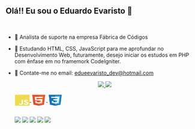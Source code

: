## Olá!! Eu sou o Eduardo Evaristo 👋
<br/>



- 🔭 Analista de suporte na empresa Fábrica de Códigos
- 🌱 Estudando HTML, CSS, JavaScript para me aprofundar no Desenvolvimento Web, futuramente, desejo iniciar os estudos em PHP com ênfase em no framemork CodeIgniter.
- 💬 Contate-me no email: edueevaristo_dev@hotmail.com

  <div align="center">
  <a href="https://github.com/edueevaristo">
  <img height="160em" src="https://github-readme-stats.vercel.app/api?username=edueevaristo&show_icons=true&theme=dark&include_all_commits=true&count_private=true"/>
  <img height="160em" left="20em" src="https://github-readme-stats.vercel.app/api/top-langs/?username=edueevaristo&layout=compact&langs_count=7&theme=dark"/>
  </div>
  
  <div style="display: inline_block"><br>
  <img align="center" alt="Edu-Js" height="30" width="40" src="https://raw.githubusercontent.com/devicons/devicon/master/icons/javascript/javascript-plain.svg">
  <img align="center" alt="Edu-HTML" height="30" width="40" src="https://raw.githubusercontent.com/devicons/devicon/master/icons/html5/html5-original.svg">
  <img align="center" alt="Edu-CSS" height="30" width="40" src="https://raw.githubusercontent.com/devicons/devicon/master/icons/css3/css3-original.svg">
  </div>
  
  ##
  
  <div>
  <a href="https://instagram.com/edueevaristo_" target="_blank"><img src="https://img.shields.io/badge/-Instagram-%23E4405F?style=for-the-badge&logo=instagram&logoColor=white" target="_blank"></a>
 	<a href="https://www.twitch.tv/kenaii" target="_blank"><img src="https://img.shields.io/badge/Twitch-9146FF?style=for-the-badge&logo=twitch&logoColor=white" target="_blank"></a>
  <a href="mailto:eduevaristo_dev@hotmail.com"><img src="https://img.shields.io/badge/-Gmail-%23333?style=for-the-badge&logo=gmail&logoColor=white" target="_blank"></a>
  <a href="https://www.linkedin.com/in/eduardo-evaristo-35151a156/" target="_blank"><img src="https://img.shields.io/badge/LinkedIn-0077B5?style=for-the-badge&logo=linkedin&logoColor=white" target="_blank"></a>
  <a href="https://api.whatsapp.com/send?phone=5514997918312&text=Ol%C3%A1%20Eduardo!%20Tudo%20bem%3F%20Venho%20por%20meio%20de%20seu%20perfil%20do%20Github!!" target="_blank">     <img src="https://img.shields.io/badge/WhatsApp-25D366?style=for-the-badge&logo=whatsapp&logoColor=white" target="_blank"></a>
  </div>
 
